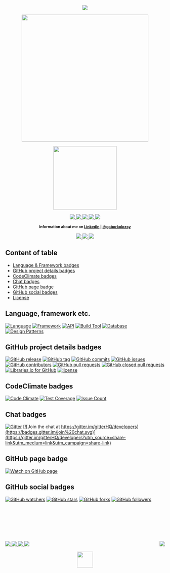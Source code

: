 <p align="center">
	<a href="https://gaborkolozsy.github.io/TimeClock-Spring/">
		<img src="https://img.shields.io/badge/Watch%20On-GitHub%20Page-orange.svg">
	</a>
</p>

<p align="center">
	<a href="https://github.com/gaborkolozsy/test/">
		<img src="https://cloud.githubusercontent.com/assets/23102020/25062346/144c4fd4-21cb-11e7-8446-447d7e89a640.png"
			width="400">
	</a>
</p>

<p align="center">
	<a href="https://github.com/gaborkolozsy/test/">
		<img src="https://cloud.githubusercontent.com/assets/23102020/25062363/4fea1b52-21cb-11e7-928e-2bf2b8fbedb8.png"
			width="200">
	</a>
</p>

<p align="center">
	<a href="https://travis-ci.org/gaborkolozsy/TimeClock-Spring">
		<img src="https://travis-ci.org/gaborkolozsy/TimeClock-Spring.svg">
	</a>
	<a href="https://www.codacy.com/app/gaborkolozsy/TimeClock-Spring?utm_source=github.com&utm_medium=referral&utm_content=gaborkolozsy/TimeClock-Spring&utm_campaign=badger">
		<img src="https://api.codacy.com/project/badge/Grade/a67ecdc7f6204e69b24b541e08df2bcd">
	</a>
	<a href="https://www.codacy.com/app/gaborkolozsy/TimeClock-Spring">
		<img src="https://img.shields.io/codacy/grade/a67ecdc7f6204e69b24b541e08df2bcd.svg">
	</a>
	<a href="https://codeclimate.com/github/gaborkolozsy/TimeClock-Spring">
		<img src="https://codeclimate.com/github/gaborkolozsy/TimeClock-Spring/badges/gpa.svg">
	</a>
	<a href="https://codeclimate.com/github/gaborkolozsy/TimeClock-Spring">
		<img src="https://codeclimate.com/github/gaborkolozsy/TimeClock-Spring/badges/issue_count.svg">
	</a>
</p>

<p align="center">
	<sup><strong>Information about me on <a href="https://www.linkedin.com/in/g%C3%A1bor-kolozsy-950484115/">LinkedIn</a> | <a href="https://github.com/gaborkolozsy/">@gaborkolozsy</a></strong></sup>
</p>

<p align="center">
	<a href="https://www.linkedin.com/in/g%C3%A1bor-kolozsy-950484115">
		<img src="https://img.shields.io/badge/LinkedIn-@gaborkolozsy-red.svg?style=social">
	</a>
	<a href="https://www.linkedin.com/in/g%C3%A1bor-kolozsy-950484115">
		<img src="https://img.shields.io/badge/Linked-In-red.svg?colorA=000000&colorB=0077b5">
	</a>
	<a href="https://github.com/gaborkolozsy/">
		<img src="https://img.shields.io/badge/@-gaborkolozsy-red.svg?colorA=0366d6&colorB=0366d6">
	</a>
</p>

## Content of table

* [Language & Framework badges](#language-framework-etc)
* [GitHub project details badges](#github-project-details-badges)
* [CodeClimate badges](#codeclimate-badges)
* [Chat badges](#chat-badges)
* [GitHub page badge](#github-page-badge)
* [GitHub social badges](#github-social-badges)
* [License](LICENSE)

## Language, framework etc.

[![Language](https://img.shields.io/badge/Language-Java-red.svg?colorB=b07219)]()
[![Framework](https://img.shields.io/badge/Framework-Spring-green.svg?colorB=6db33f)]()
[![API](https://img.shields.io/badge/API-JPA&nbsp;|&nbsp;Hibernate-red.svg)]()
[![Build Tool](https://img.shields.io/badge/Build-Maven-blue.svg)]()
[![Database](https://img.shields.io/badge/DB-H2-yellow.svg)]()
[![Design Patterns](https://img.shields.io/badge/Design&nbsp;Pattern-DAO&nbsp;|&nbsp;Builder-orange.svg)]()

## GitHub project details badges

[![GitHub release](https://img.shields.io/github/release/gaborkolozsy/test.svg)](https://github.com/gaborkolozsy/test/releases)
[![GitHub tag](https://img.shields.io/github/tag/gaborkolozsy/test.svg)](https://github.com/gaborkolozsy/test/tags)
[![GitHub commits](https://img.shields.io/github/commits-since/gaborkolozsy/test/v0.1.0-M1.svg)](https://github.com/gaborkolozsy/test/commits)
[![GitHub issues](https://img.shields.io/github/issues/gaborkolozsy/test.svg)](https://github.com/gaborkolozsy/test/issues)
[![GitHub contributors](https://img.shields.io/github/contributors/gaborkolozsy/test.svg)](https://github.com/gaborkolozsy/test/graphs/contributors)
[![GitHub pull requests](https://img.shields.io/github/issues-pr/gaborkolozsy/test.svg)](https://github.com/gaborkolozsy/test/pulls?q=is%3Apr+is%3Aopen)
[![GitHub closed pull requests](https://img.shields.io/github/issues-pr-closed/gaborkolozsy/test.svg)](https://github.com/gaborkolozsy/test/pulls?q=is%3Apr+is%3Aclosed)
[![Libraries.io for GitHub](https://img.shields.io/librariesio/github/gaborkolozsy/test.svg)](https://github.com/gaborkolozsy/test)
[![license](https://img.shields.io/github/license/gaborkolozsy/test.svg)](https://github.com/gaborkolozsy/test/blob/develop/LICENSE)

## CodeClimate badges

[![Code Climate](https://codeclimate.com/github/gaborkolozsy/TimeClock-Spring/badges/gpa.svg)](https://codeclimate.com/gaborkolozsy/TimeClock-Spring)
[![Test Coverage](https://codeclimate.com/github/gaborkolozsy/TimeClock-Spring/badges/coverage.svg)](https://codeclimate.com/github/gaborkolozsy/TimeClock-Spring/coverage)
[![Issue Count](https://codeclimate.com/github/gaborkolozsy/TimeClock-Spring/badges/issue_count.svg)](https://codeclimate.com/github/gaborkolozsy/TimeClock-Spring)

## Chat badges

[![Gitter](https://img.shields.io/gitter/room/nwjs/nw.js.svg)](https://gitter.im/gitterHQ/developers?utm_source=share-link&utm_medium=link&utm_campaign=share-link)
[![Join the chat at https://gitter.im/gitterHQ/developers](https://badges.gitter.im/join%20chat.svg)](https://gitter.im/gitterHQ/developers?utm_source=share-link&utm_medium=link&utm_campaign=share-link)

## GitHub page badge

[![Watch on GitHub page](https://img.shields.io/badge/Watch%20On-GitHub%20Page-orange.svg)](https://gaborkolozsy.github.io/TimeClock-Spring/)

## GitHub social badges

[![GitHub watchers](https://img.shields.io/github/watchers/gaborkolozsy/test.svg?style=social&label=Watch)](https://github.com/gaborkolozsy/test/watchers)
[![GitHub stars](https://img.shields.io/github/stars/gaborkolozsy/test.svg?style=social&label=Star)](https://github.com/gaborkolozsy/test/stargazers)
[![GitHub forks](https://img.shields.io/github/forks/gaborkolozsy/test.svg?style=social&label=Fork)](https://github.com/gaborkolozsy/test/network)
[![GitHub followers](https://img.shields.io/github/followers/gaborkolozsy.svg?style=social&label=Follow)](https://github.com/gaborkolozsy/followers)

# &nbsp;
<br>
<p>
  	<a href="https://github.com/gaborkolozsy/test/watchers">
      	<img src="https://img.shields.io/github/watchers/gaborkolozsy/test.svg?style=social&label=Watch">
  	</a>
	<a href="https://github.com/gaborkolozsy/test/stargazers">
	  	<img src="https://img.shields.io/github/stars/gaborkolozsy/test.svg?style=social&label=Star">
	</a>
	<a href="https://github.com/gaborkolozsy/test/network">
		<img src="https://img.shields.io/github/forks/gaborkolozsy/test.svg?style=social&label=Fork">
	</a>
	<a href="https://github.com/gaborkolozsy/followers">
		<img src="https://img.shields.io/github/followers/gaborkolozsy.svg?style=social&label=Follow">
	</a>
	<a href="https://github.com/gaborkolozsy/test/blob/develop/LICENSE">
	  	<img align="right" src="https://img.shields.io/github/license/gaborkolozsy/test.svg">
	</a>
	<p align="center">
		<a href="https://github.com/gaborkolozsy">
  			<img src="https://cloud.githubusercontent.com/assets/23102020/25062423/232cdb6c-21cc-11e7-81cd-c8409e96dae1.png" width="50"> 
		</a>
	</p>
</p>
